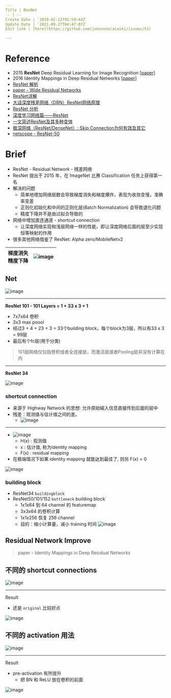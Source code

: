 ```yaml
---
Title | ResNet
-- | --
Create Date | `2019-02-12T01:59:44Z`
Update Date | `2021-09-27T04:47:07Z`
Edit link | [here](https://github.com/junxnone/aiwiki/issues/51)

---
```

# Reference
- 2015 **ResNet** Deep Residual Learning for Image Recognition [[paper](https://arxiv.org/abs/1512.03385)]
- 2016 Identity Mappings in Deep Residual Networks [[paper](https://arxiv.org/pdf/1603.05027.pdf)]
- [ResNet 解析](https://blog.csdn.net/lanran2/article/details/79057994)
- [paper - Wide Residual Networks](https://arxiv.org/pdf/1605.07146.pdf)
- [ResNet详解](https://www.jianshu.com/p/23c73b90657f)
- [大话深度残差网络（DRN）ResNet网络原理](https://my.oschina.net/u/876354/blog/1622896)
- [ResNet 分析](https://www.jianshu.com/p/d63ac154c8fc)
- [深度学习网络篇——ResNet](https://blog.csdn.net/weixin_43624538/article/details/85049699)
- [一文简述ResNet及其多种变体](http://baijiahao.baidu.com/s?id=1598536455758606033&wfr=spider&for=pc)
- [极深网络（ResNet/DenseNet）: Skip Connection为何有效及其它](https://blog.csdn.net/malefactor/article/details/67637785)
- [netscope - ResNet-50](http://ethereon.github.io/netscope/#/gist/8a6783850bd61e657234afce5196d772)

# Brief
- ResNet - Residual Network - 残差网络
- ResNet 提出于 2015 年，在 ImageNet 比赛 Classification 任务上获得第一名
- 解决的问题
  - 简单地增加网络层数会导致梯度消失和梯度爆炸，表现为收敛变慢，准确率变差
  - 正则化初始化和中间的正则化层(Batch Normalization) 会导致退化问题
  - 精度下降并不是由过拟合导致的
- 网络中增加直连通道 - shortcut connection
  - 让深度网络实现和浅层网络一样的性能，即让深度网络后面的层至少实现恒等映射的作用
- 很多其他网络借鉴了 ResNet: Alpha zero/MobileNetv2




梯度消失<br>精度下降 | ![image](https://user-images.githubusercontent.com/2216970/70197289-52a64780-1746-11ea-9901-7260d52982a5.png)
-- | --



## Net 
![image](https://user-images.githubusercontent.com/2216970/52606414-6ded5100-2ead-11e9-9ed9-2b72cba61b1e.png)

---
**ResNet 101 -  101 Layers = 1 + 33 x 3  + 1**
- 7x7x64 卷积
- 3x3 max poool
- 经过3 + 4 + 23 + 3 = 33个building block，每个block为3层，所以有33 x 3 = 99层
- 最后有个fc层(用于分类)
>101层网络仅仅指卷积或者全连接层，而激活层或者Pooling层并没有计算在内

---
**ResNet 34**


![image](https://user-images.githubusercontent.com/2216970/70141247-9a3ebc00-16d1-11ea-958b-002e4e1585d5.png)


### shortcut connection 
- 来源于 Highway Network 的思想: 允许原始输入信息直接传到后面的层中
- 残差：观测值与估计值之间的差。
  - ![image](https://user-images.githubusercontent.com/2216970/70139556-b5a7c800-16cd-11ea-86d5-3c3125911d81.png)


---
- ![image](https://user-images.githubusercontent.com/2216970/70139265-0a970e80-16cd-11ea-85c0-314b5a4ce66a.png)
  - H(x) : 观测值
  - x : 估计值, 称为identity mapping
  - F(x) : residual mapping
- 在极端情况下如果 identity mapping 就能达到最佳了, 则另 F(x) = 0

![image](https://user-images.githubusercontent.com/2216970/52606179-93c62600-2eac-11e9-9962-77b9a7565c00.png)

### building block
- ResNet34 `buildingblock`
- ResNet50/101/152 `bottleneck` building block`
  - 1x1x64 到 64 channel 的 featuremap
  - 3x3x64 的卷积计算
  - 1x1x256 恢复 256 channel 
  - 目的：缩小计算量，减小 training 时间
![image](https://user-images.githubusercontent.com/2216970/70195176-ef191b80-173f-11ea-89af-4b6c82d51b5a.png)


## Residual Network Improve
> paper - Identity Mappings in Deep Residual Networks

## 不同的 shortcut connections 
![image](https://user-images.githubusercontent.com/2216970/70198291-6a32ff80-1749-11ea-8d23-f6ca36c20f82.png)

--- 
Result
- 还是 `original` 比较好点

![image](https://user-images.githubusercontent.com/2216970/70198316-78811b80-1749-11ea-9933-6117fcc0065e.png)


## 不同的 activation 用法
![image](https://user-images.githubusercontent.com/2216970/70198365-a9615080-1749-11ea-97d1-4bb0a85a5211.png)

---
Result
- pre-activation 有所提升
  - 把 BN 和 ReLU 放在卷积的前面

![image](https://user-images.githubusercontent.com/2216970/70198411-c433c500-1749-11ea-8b71-550b32ef4855.png)


